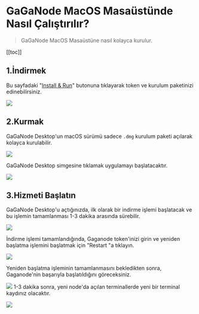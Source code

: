 # GaGaNode MacOS Masaüstünde Nasıl Çalıştırılır?

>GaGaNode MacOS Masaüstüne nasıl kolayca kurulur.

[[toc]]

## 1.İndirmek

Bu sayfadaki "[Install & Run](https://dashboard.gaganode.com/install_run)" butonuna tıklayarak token ve kurulum paketinizi edinebilirsiniz.

![](./../images/running/install_run_3.png)

## 2.Kurmak

GaGaNode Desktop'un macOS sürümü sadece `.dmg` kurulum paketi açılarak kolayca kurulabilir.

![](./../images/running/mac-desktop-01.png)

GaGaNode Desktop simgesine tıklamak uygulamayı başlatacaktır.

![](./images/../../images/running/mac-desktop-02.png)

## 3.Hizmeti Başlatın

GaGaNode Desktop'u açtığınızda, ilk olarak bir indirme işlemi başlatacak ve bu işlemin tamamlanması 1-3 dakika arasında sürebilir.

![](./images/../../images/running/mac-desktop-03.png)

İndirme işlemi tamamlandığında, Gaganode token'inizi girin ve yeniden başlatma işlemini başlatmak için "Restart "a tıklayın.

![](./images/../../images/running/mac-desktop-06.png)

Yeniden başlatma işleminin tamamlanmasını bekledikten sonra, Gaganode'nin başarıyla başlatıldığını göreceksiniz.

![](./images/../../images/running/mac-desktop-07.png)
1-3 dakika sonra, yeni node'da açılan terminallerde yeni bir terminal kaydınız olacaktır.

![](./images/../../images/running/mac-desktop-08.png)